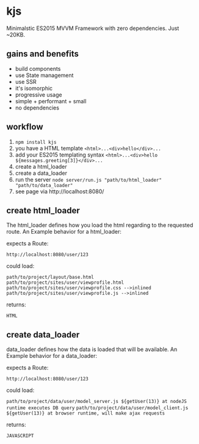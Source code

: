 # kjs

Minimalstic ES2015 MVVM Framework with zero dependencies. Just ~20KB.

## gains and benefits

- build components
- use State management
- use SSR
- it's isomorphic
- progressive usage
- simple + performant + small
- no dependencies

## workflow

1. `npm install kjs`
2. you have a HTML template `<html>...<div>hello</div>...`
3. add your ES2015 templating syntax `<html>...<div>hello ${messages.greeting[3]}</div>...`
4. create a html_loader 
5. create a data_loader
6. run the server `node server/run.js "path/to/html_loader" "path/to/data_loader"`
7. see page via http://localhost:8080/

## create html_loader

The html_loader defines how you load the html regarding to the requested route.
An Example behavior for a html_loader:

expects a Route:

`http://localhost:8080/user/123` 

could load:

`path/to/project/layout/base.html`
`path/to/project/sites/user/viewprofile.html`
`path/to/project/sites/user/viewprofile.css -->inlined`
`path/to/project/sites/user/viewprofile.js -->inlined`

returns:

`HTML`

## create data_loader

data_loader defines how the data is loaded that will be available.
An Example behavior for a data_loader:

expects a Route:

`http://localhost:8080/user/123` 

could load:

`path/to/project/data/user/model_server.js ${getUser(13)} at nodeJS runtime executes DB query`
`path/to/project/data/user/model_client.js ${getUser(13)} at browser runtime, will make ajax requests`

returns:

`JAVASCRIPT`